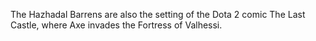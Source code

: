The Hazhadal Barrens are also the setting of the Dota 2 comic The Last Castle, where  Axe invades the Fortress of Valhessi.